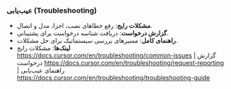 ### عیب‌یابی (Troubleshooting)

- **مشکلات رایج**: رفع خطاهای نصب، اجرا، مدل و اتصال.
- **گزارش درخواست**: دریافت شناسه درخواست برای پشتیبانی.
- **راهنمای کامل**: مسیرهای بررسی سیستماتیک برای حل مشکلات.
- **لینک‌ها**: مشکلات رایج https://docs.cursor.com/en/troubleshooting/common-issues | گزارش درخواست https://docs.cursor.com/en/troubleshooting/request-reporting | راهنمای عیب‌یابی https://docs.cursor.com/en/troubleshooting/troubleshooting-guide
